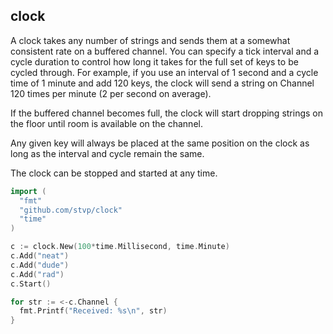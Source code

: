 clock
-----

A clock takes any number of strings and sends them at a somewhat consistent rate
on a buffered channel. You can specify a tick interval and a cycle duration to
control how long it takes for the full set of keys to be cycled through. For
example, if you use an interval of 1 second and a cycle time of 1 minute and add
120 keys, the clock will send a string on Channel 120 times per minute (2 per
second on average).

If the buffered channel becomes full, the clock will start dropping strings on
the floor until room is available on the channel.

Any given key will always be placed at the same position on the clock as long as
the interval and cycle remain the same.

The clock can be stopped and started at any time.

```go
import (
  "fmt"
  "github.com/stvp/clock"
  "time"
)

c := clock.New(100*time.Millisecond, time.Minute)
c.Add("neat")
c.Add("dude")
c.Add("rad")
c.Start()

for str := <-c.Channel {
  fmt.Printf("Received: %s\n", str)
}
```

